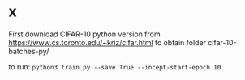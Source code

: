 # x

First download CIFAR-10 python version from https://www.cs.toronto.edu/~kriz/cifar.html to obtain folder cifar-10-batches-py/

to run:
`python3 train.py --save True --incept-start-epoch 10`
